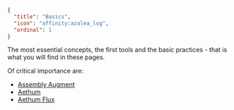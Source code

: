 ```json
{
  "title": "Basics",
  "icon": "affinity:azalea_log",
  "ordinal": 1
}
```

The most essential concepts, the first tools and the basic practices - that is what you will find in these pages.


Of critical importance are:
- [Assembly Augment](^affinity:assembly_augment)
- [Aethum](^affinity:aethum)
- [Aethum Flux](^affinity:aethum_flux)